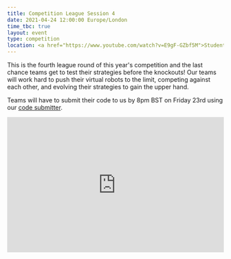 ```yaml
---
title: Competition League Session 4
date: 2021-04-24 12:00:00 Europe/London
time_tbc: true
layout: event
type: competition
location: <a href="https://www.youtube.com/watch?v=E9gF-GZbf5M">Student Robotics' YouTube Channel</a>
---
```


This is the fourth league round of this year's competition and the last chance teams get to test their strategies before the knockouts! Our teams will work hard to push their virtual robots to the limit, competing against each other, and evolving their strategies to gain the upper hand.

Teams will have to submit their code to us by 8pm BST on Friday 23rd using our [code submitter](https://studentrobotics.org/code-submitter/).

<iframe
  width="100%"
  height="315"
  src="https://www.youtube.com/embed/E9gF-GZbf5M"
  frameborder="0"
  allow="accelerometer; autoplay; encrypted-media; gyroscope; picture-in-picture"
  allowfullscreen
></iframe>
